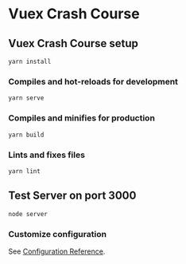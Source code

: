 # Vuex Crash Course

## Vuex Crash Course setup
```
yarn install
```

### Compiles and hot-reloads for development
```
yarn serve
```

### Compiles and minifies for production
```
yarn build
```

### Lints and fixes files
```
yarn lint
```

## Test Server on port 3000
```
node server
```

### Customize configuration
See [Configuration Reference](https://cli.vuejs.org/config/).
